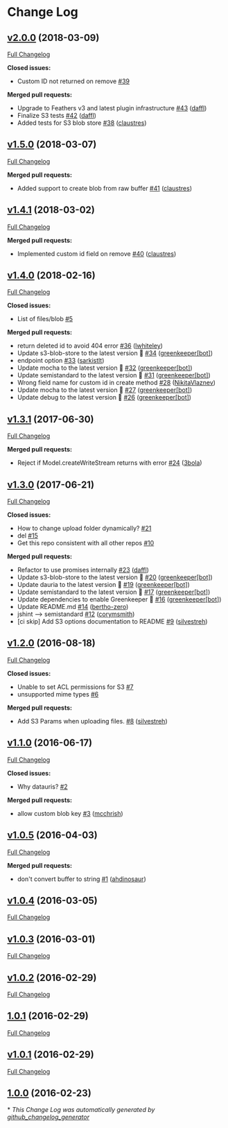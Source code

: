# Change Log

## [v2.0.0](https://github.com/feathersjs-ecosystem/feathers-blob/tree/v2.0.0) (2018-03-09)
[Full Changelog](https://github.com/feathersjs-ecosystem/feathers-blob/compare/v1.5.0...v2.0.0)

**Closed issues:**

- Custom ID not returned on remove [\#39](https://github.com/feathersjs-ecosystem/feathers-blob/issues/39)

**Merged pull requests:**

- Upgrade to Feathers v3 and latest plugin infrastructure [\#43](https://github.com/feathersjs-ecosystem/feathers-blob/pull/43) ([daffl](https://github.com/daffl))
- Finalize S3 tests [\#42](https://github.com/feathersjs-ecosystem/feathers-blob/pull/42) ([daffl](https://github.com/daffl))
- Added tests for S3 blob store [\#38](https://github.com/feathersjs-ecosystem/feathers-blob/pull/38) ([claustres](https://github.com/claustres))

## [v1.5.0](https://github.com/feathersjs-ecosystem/feathers-blob/tree/v1.5.0) (2018-03-07)
[Full Changelog](https://github.com/feathersjs-ecosystem/feathers-blob/compare/v1.4.1...v1.5.0)

**Merged pull requests:**

- Added support to create blob from raw buffer [\#41](https://github.com/feathersjs-ecosystem/feathers-blob/pull/41) ([claustres](https://github.com/claustres))

## [v1.4.1](https://github.com/feathersjs-ecosystem/feathers-blob/tree/v1.4.1) (2018-03-02)
[Full Changelog](https://github.com/feathersjs-ecosystem/feathers-blob/compare/v1.4.0...v1.4.1)

**Merged pull requests:**

- Implemented custom id field on remove [\#40](https://github.com/feathersjs-ecosystem/feathers-blob/pull/40) ([claustres](https://github.com/claustres))

## [v1.4.0](https://github.com/feathersjs-ecosystem/feathers-blob/tree/v1.4.0) (2018-02-16)
[Full Changelog](https://github.com/feathersjs-ecosystem/feathers-blob/compare/v1.3.1...v1.4.0)

**Closed issues:**

- List of files/blob [\#5](https://github.com/feathersjs-ecosystem/feathers-blob/issues/5)

**Merged pull requests:**

- return deleted id to avoid 404 error [\#36](https://github.com/feathersjs-ecosystem/feathers-blob/pull/36) ([lwhiteley](https://github.com/lwhiteley))
- Update s3-blob-store to the latest version 🚀 [\#34](https://github.com/feathersjs-ecosystem/feathers-blob/pull/34) ([greenkeeper[bot]](https://github.com/apps/greenkeeper))
- endpoint option [\#33](https://github.com/feathersjs-ecosystem/feathers-blob/pull/33) ([sarkistlt](https://github.com/sarkistlt))
- Update mocha to the latest version 🚀 [\#32](https://github.com/feathersjs-ecosystem/feathers-blob/pull/32) ([greenkeeper[bot]](https://github.com/apps/greenkeeper))
- Update semistandard to the latest version 🚀 [\#31](https://github.com/feathersjs-ecosystem/feathers-blob/pull/31) ([greenkeeper[bot]](https://github.com/apps/greenkeeper))
- Wrong field name for custom id in create method [\#28](https://github.com/feathersjs-ecosystem/feathers-blob/pull/28) ([NikitaVlaznev](https://github.com/NikitaVlaznev))
- Update mocha to the latest version 🚀 [\#27](https://github.com/feathersjs-ecosystem/feathers-blob/pull/27) ([greenkeeper[bot]](https://github.com/apps/greenkeeper))
- Update debug to the latest version 🚀 [\#26](https://github.com/feathersjs-ecosystem/feathers-blob/pull/26) ([greenkeeper[bot]](https://github.com/apps/greenkeeper))

## [v1.3.1](https://github.com/feathersjs-ecosystem/feathers-blob/tree/v1.3.1) (2017-06-30)
[Full Changelog](https://github.com/feathersjs-ecosystem/feathers-blob/compare/v1.3.0...v1.3.1)

**Merged pull requests:**

- Reject if Model.createWriteStream returns with error [\#24](https://github.com/feathersjs-ecosystem/feathers-blob/pull/24) ([3bola](https://github.com/3bola))

## [v1.3.0](https://github.com/feathersjs-ecosystem/feathers-blob/tree/v1.3.0) (2017-06-21)
[Full Changelog](https://github.com/feathersjs-ecosystem/feathers-blob/compare/v1.2.0...v1.3.0)

**Closed issues:**

- How to change upload folder dynamically? [\#21](https://github.com/feathersjs-ecosystem/feathers-blob/issues/21)
- del [\#15](https://github.com/feathersjs-ecosystem/feathers-blob/issues/15)
- Get this repo consistent with all other repos [\#10](https://github.com/feathersjs-ecosystem/feathers-blob/issues/10)

**Merged pull requests:**

- Refactor to use promises internally [\#23](https://github.com/feathersjs-ecosystem/feathers-blob/pull/23) ([daffl](https://github.com/daffl))
- Update s3-blob-store to the latest version 🚀 [\#20](https://github.com/feathersjs-ecosystem/feathers-blob/pull/20) ([greenkeeper[bot]](https://github.com/apps/greenkeeper))
- Update dauria to the latest version 🚀 [\#19](https://github.com/feathersjs-ecosystem/feathers-blob/pull/19) ([greenkeeper[bot]](https://github.com/apps/greenkeeper))
- Update semistandard to the latest version 🚀 [\#17](https://github.com/feathersjs-ecosystem/feathers-blob/pull/17) ([greenkeeper[bot]](https://github.com/apps/greenkeeper))
- Update dependencies to enable Greenkeeper 🌴 [\#16](https://github.com/feathersjs-ecosystem/feathers-blob/pull/16) ([greenkeeper[bot]](https://github.com/apps/greenkeeper))
- Update README.md [\#14](https://github.com/feathersjs-ecosystem/feathers-blob/pull/14) ([bertho-zero](https://github.com/bertho-zero))
- jshint —\> semistandard [\#12](https://github.com/feathersjs-ecosystem/feathers-blob/pull/12) ([corymsmith](https://github.com/corymsmith))
- \[ci skip\] Add S3 options documentation to README [\#9](https://github.com/feathersjs-ecosystem/feathers-blob/pull/9) ([silvestreh](https://github.com/silvestreh))

## [v1.2.0](https://github.com/feathersjs-ecosystem/feathers-blob/tree/v1.2.0) (2016-08-18)
[Full Changelog](https://github.com/feathersjs-ecosystem/feathers-blob/compare/v1.1.0...v1.2.0)

**Closed issues:**

- Unable to set ACL permissions for S3 [\#7](https://github.com/feathersjs-ecosystem/feathers-blob/issues/7)
- unsupported mime types [\#6](https://github.com/feathersjs-ecosystem/feathers-blob/issues/6)

**Merged pull requests:**

- Add S3 Params when uploading files. [\#8](https://github.com/feathersjs-ecosystem/feathers-blob/pull/8) ([silvestreh](https://github.com/silvestreh))

## [v1.1.0](https://github.com/feathersjs-ecosystem/feathers-blob/tree/v1.1.0) (2016-06-17)
[Full Changelog](https://github.com/feathersjs-ecosystem/feathers-blob/compare/v1.0.5...v1.1.0)

**Closed issues:**

- Why datauris? [\#2](https://github.com/feathersjs-ecosystem/feathers-blob/issues/2)

**Merged pull requests:**

- allow custom blob key [\#3](https://github.com/feathersjs-ecosystem/feathers-blob/pull/3) ([mcchrish](https://github.com/mcchrish))

## [v1.0.5](https://github.com/feathersjs-ecosystem/feathers-blob/tree/v1.0.5) (2016-04-03)
[Full Changelog](https://github.com/feathersjs-ecosystem/feathers-blob/compare/v1.0.4...v1.0.5)

**Merged pull requests:**

- don't convert buffer to string [\#1](https://github.com/feathersjs-ecosystem/feathers-blob/pull/1) ([ahdinosaur](https://github.com/ahdinosaur))

## [v1.0.4](https://github.com/feathersjs-ecosystem/feathers-blob/tree/v1.0.4) (2016-03-05)
[Full Changelog](https://github.com/feathersjs-ecosystem/feathers-blob/compare/v1.0.3...v1.0.4)

## [v1.0.3](https://github.com/feathersjs-ecosystem/feathers-blob/tree/v1.0.3) (2016-03-01)
[Full Changelog](https://github.com/feathersjs-ecosystem/feathers-blob/compare/v1.0.2...v1.0.3)

## [v1.0.2](https://github.com/feathersjs-ecosystem/feathers-blob/tree/v1.0.2) (2016-02-29)
[Full Changelog](https://github.com/feathersjs-ecosystem/feathers-blob/compare/1.0.1...v1.0.2)

## [1.0.1](https://github.com/feathersjs-ecosystem/feathers-blob/tree/1.0.1) (2016-02-29)
[Full Changelog](https://github.com/feathersjs-ecosystem/feathers-blob/compare/v1.0.1...1.0.1)

## [v1.0.1](https://github.com/feathersjs-ecosystem/feathers-blob/tree/v1.0.1) (2016-02-29)
[Full Changelog](https://github.com/feathersjs-ecosystem/feathers-blob/compare/1.0.0...v1.0.1)

## [1.0.0](https://github.com/feathersjs-ecosystem/feathers-blob/tree/1.0.0) (2016-02-23)


\* *This Change Log was automatically generated by [github_changelog_generator](https://github.com/skywinder/Github-Changelog-Generator)*